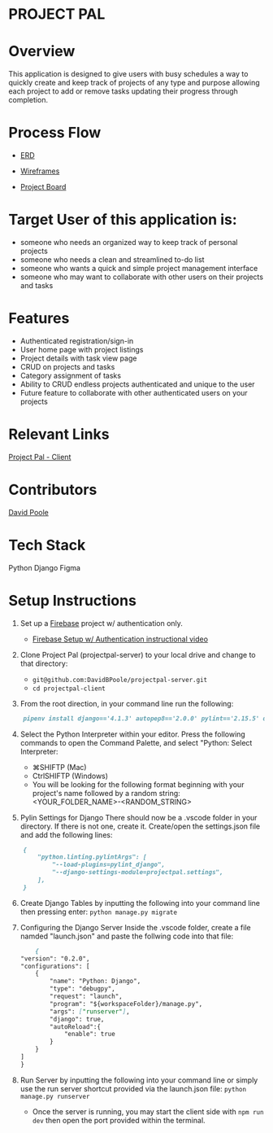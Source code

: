 # PROJECT PAL
# Overview
This application is designed to give users with busy schedules a way to quickly create and keep track of projects of any type and purpose allowing each project to add or remove tasks updating their progress through completion.

# Process Flow
- [ERD](https://dbdiagram.io/d/BE-Capstone-Project-Pal-65cab919ac844320aeff164e)

- [Wireframes](https://www.figma.com/file/DdCdckqyu95M7JiTiPJ0NO/BE-Capstone-%22Project-Pal%22?type=whiteboard&node-id=0-1&t=eZL4pGmqNtpXSUJh-0)

- [Project Board](https://github.com/users/DavidBPoole/projects/4/views/1)

# Target User of this application is:
- someone who needs an organized way to keep track of personal projects
- someone who needs a clean and streamlined to-do list
- someone who wants a quick and simple project management interface
- someone who may want to collaborate with other users on their projects and tasks

# Features
- Authenticated registration/sign-in
- User home page with project listings
- Project details with task view page
- CRUD on projects and tasks
- Category assignment of tasks
- Ability to CRUD endless projects authenticated and unique to the user
- Future feature to collaborate with other authenticated users on your projects

# Relevant Links
[Project Pal - Client](https://github.com/DavidBPoole/projectpal-client)

# Contributors
[David Poole](https://github.com/DavidBPoole)

# Tech Stack
Python
Django
Figma

# Setup Instructions

1. Set up a [Firebase](https://firebase.google.com/) project w/ authentication only.
    - [Firebase Setup w/ Authentication instructional video](https://www.loom.com/share/163ffe1539bb482196efa713ed6231e9)

2. Clone Project Pal (projectpal-server) to your local drive and change to that directory:
    - `git@github.com:DavidBPoole/projectpal-server.git`
    - `cd projectpal-client`

3. From the root direction, in your command line run the following:
```markdown
    pipenv install django=='4.1.3' autopep8=='2.0.0' pylint=='2.15.5' djangorestframework=='3.14.0' django-cors-headers=='3.13.0' pylint-django=='2.5.3'
```
4. Select the Python Interpreter within your editor. Press the following commands to open the Command Palette, and select "Python: Select Interpreter:
    - ⌘SHIFTP (Mac)
    - CtrlSHIFTP (Windows)
    - You will be looking for the following format beginning with your project's name followed by a random string:
    <YOUR_FOLDER_NAME>-<RANDOM_STRING>

5. Pylin Settings for Django
  There should now be a .vscode folder in your directory. If there is not one, create it. Create/open the settings.json file and add the following lines:
  ```markdown
      {
          "python.linting.pylintArgs": [
              "--load-plugins=pylint_django",
              "--django-settings-module=projectpal.settings",
          ],
      }
  ```

6. Create Django Tables by inputting the following into your command line then pressing enter:
  ```python manage.py migrate```

7. Configuring the Django Server
  Inside the .vscode folder, create a file namded "launch.json" and paste the follwing code into that file:
      ```markdown
          {
      "version": "0.2.0",
      "configurations": [
          {
              "name": "Python: Django",
              "type": "debugpy",
              "request": "launch",
              "program": "${workspaceFolder}/manage.py",
              "args": ["runserver"],
              "django": true,
              "autoReload":{
                  "enable": true
              }
          }
      ]
    }
     ```

9. Run Server by inputting the following into your command line or simply use the run server shortcut provided via the launch.json file:
  ```python manage.py runserver```

    - Once the server is running, you may start the client side with ```npm run dev``` then open the port provided within the terminal.
